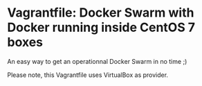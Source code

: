 # Vagrantfile: Docker Swarm with Docker running inside CentOS 7 boxes

An easy way to get an operationnal Docker Swarm in no time ;)

Please note, this Vagrantfile uses VirtualBox as provider.